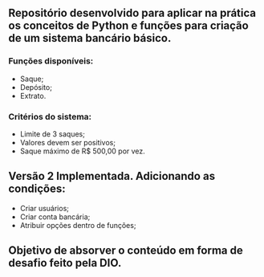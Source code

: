 ## Repositório desenvolvido para aplicar na prática os conceitos de Python e funções para criação de um sistema bancário básico.

### Funções disponíveis:
- Saque;
- Depósito;
- Extrato.

### Critérios do sistema:
- Limite de 3 saques;
- Valores devem ser positivos;
- Saque máximo de R$ 500,00 por vez.

## Versão 2 Implementada. Adicionando as condições:
 - Criar usuários;
 - Criar conta bancária;
 - Atribuir opções dentro de funções;

## Objetivo de absorver o conteúdo em forma de desafio feito pela DIO.
